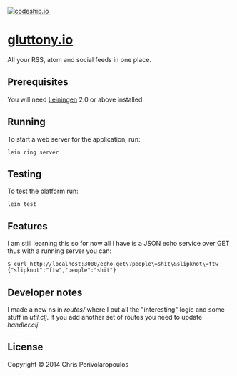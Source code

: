 [![codeship.io](https://codeship.io/projects/1551a390-c766-0131-6868-2a057a666bab/status)](https://www.codeship.io/projects/22160/)
# [gluttony.io](http://gluttony.heroku.io)

All your RSS, atom and social feeds in one place.

## Prerequisites

You will need [Leiningen][1] 2.0 or above installed.

[1]: https://github.com/technomancy/leiningen

## Running

To start a web server for the application, run:

    lein ring server

## Testing

To test the platform run:

	lein test

## Features

I am still learning this so for now all I have is a JSON echo service
over GET thus with a running server you can:

	$ curl http://localhost:3000/echo-get\?people\=shit\&slipknot\=ftw
	{"slipknot":"ftw","people":"shit"}

## Developer notes

I made a new ns in *routes/* where I put all the "interesting" logic
and some stuff in *util.clj*. If you add another set of routes you
need to update *handler.clj*

## License

Copyright © 2014 Chris Perivolaropoulos
